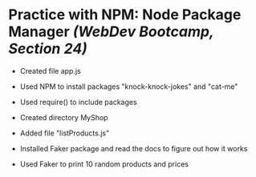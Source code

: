 # Practice with NPM: Node Package Manager *(WebDev Bootcamp, Section 24)*

* Created file app.js
* Used NPM to install packages "knock-knock-jokes" and "cat-me"
* Used require() to include packages


* Created directory MyShop
* Added file "listProducts.js"
* Installed Faker package and read the docs to figure out how it works
* Used Faker to print 10 random products and prices

